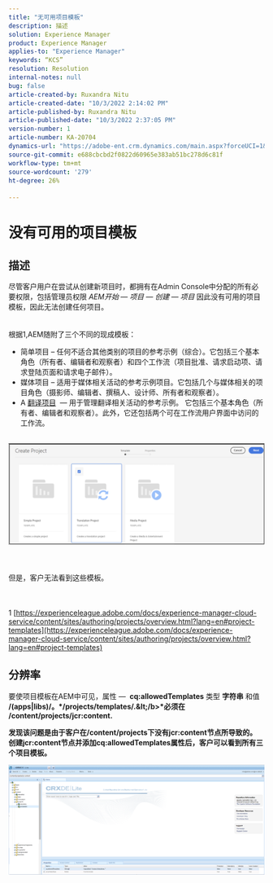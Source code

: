 ```yaml
---
title: "无可用项目模板"
description: 描述
solution: Experience Manager
product: Experience Manager
applies-to: "Experience Manager"
keywords: “KCS”
resolution: Resolution
internal-notes: null
bug: false
article-created-by: Ruxandra Nitu
article-created-date: "10/3/2022 2:14:02 PM"
article-published-by: Ruxandra Nitu
article-published-date: "10/3/2022 2:37:05 PM"
version-number: 1
article-number: KA-20704
dynamics-url: "https://adobe-ent.crm.dynamics.com/main.aspx?forceUCI=1&pagetype=entityrecord&etn=knowledgearticle&id=78f9169d-2543-ed11-bba2-0022480866ad"
source-git-commit: e688cbcbd2f0822d60965e383ab51bc278d6c81f
workflow-type: tm+mt
source-wordcount: '279'
ht-degree: 26%

---
```


# 没有可用的项目模板

## 描述

尽管客户用户在尝试从创建新项目时，都拥有在Admin Console中分配的所有必要权限，包括管理员权限 *AEM开始 — 项目 — 创建 — 项目* 因此没有可用的项目模板，因此无法创建任何项目。<br><br><br>
根据1,AEM随附了三个不同的现成模板：

- 简单项目 – 任何不适合其他类别的项目的参考示例（综合）。它包括三个基本角色（所有者、编辑者和观察者）和四个工作流（项目批准、请求启动项、请求登陆页面和请求电子邮件）。
- 媒体项目 – 适用于媒体相关活动的参考示例项目。它包括几个与媒体相关的项目角色（摄影师、编辑者、撰稿人、设计师、所有者和观察者）。
- A [翻译项目](https://experienceleague.adobe.com/docs/experience-manager-cloud-service/content/sites/administering/reusing-content/translation/overview.html?lang=en)  — 用于管理翻译相关活动的参考示例。 它包括三个基本角色（所有者、编辑者和观察者）。此外，它还包括两个可在工作流用户界面中访问的工作流。


<br>![](assets/___8267027f-2843-ed11-bba2-0022480866ad___.png)<br><br> <br><br>但是，客户无法看到这些模板。<br><br> <br><br>1 [https://experienceleague.adobe.com/docs/experience-manager-cloud-service/content/sites/authoring/projects/overview.html?lang=en#project-templates](https://experienceleague.adobe.com/docs/experience-manager-cloud-service/content/sites/authoring/projects/overview.html?lang=en#project-templates)

## 分辨率


要使项目模板在AEM中可见，属性 —  <b>cq:allowedTemplates</b> 类型 <b>字符串</b> 和值 <b>/(apps|libs)/。\*/projects/templates/.\&lt;/b>*必须在 <b>/content/projects/jcr:content</b>.

发现该问题是由于客户在/content/projects下没有jcr:content节点所导致的。 创建jcr:content节点并添加cq:allowedTemplates属性后，客户可以看到所有三个项目模板。



![](assets/ef0af61b-2843-ed11-bba2-0022480866ad.png)
